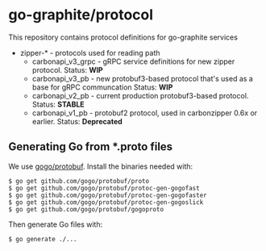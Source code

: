 go-graphite/protocol
====================

This repository contains protocol definitions for go-graphite services

* zipper-* - protocols used for reading path
  * carbonapi_v3_grpc - gRPC service definitions for new zipper protocol. Status: **WIP**
  * carbonapi_v3_pb - new protobuf3-based protocol that's used as a base for gRPC communcation Status: **WIP**
  * carbonapi_v2_pb - current production protobuf3-based protocol. Status: **STABLE**
  * carbonapi_v1_pb - protobuf2 protocol, used in carbonzipper 0.6x or earlier. Status: **Deprecated** 


Generating Go from *.proto files
--------------------------------

We use [gogo/protobuf](https://github.com/gogo/protobuf). Install the binaries
needed with:
```
$ go get github.com/gogo/protobuf/proto
$ go get github.com/gogo/protobuf/protoc-gen-gogofast 
$ go get github.com/gogo/protobuf/protoc-gen-gogofaster
$ go get github.com/gogo/protobuf/protoc-gen-gogoslick 
$ go get github.com/gogo/protobuf/gogoproto
```
Then generate Go files with:
```
$ go generate ./...
```
